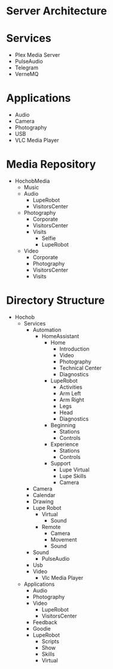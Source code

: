 # Server Architecture

# Services

- Plex Media Server
- PulseAudio
- Telegram
- VerneMQ

# Applications

- Audio
- Camera
- Photography
- USB
- VLC Media Player

# Media Repository

- HochobMedia
  - Music
  - Audio
    - LupeRobot
    - VisitorsCenter
  - Photography
    - Corporate
    - VisitorsCenter
    - Visits
      - Selfie
      - LupeRobot
  - Video
    - Corporate
    - Photography
    - VisitorsCenter
    - Visits

# Directory Structure

- Hochob
  - Services
    - Automation
      - HomeAssistant
        - Home
          - Introduction
          - Video
          - Photography
          - Technical Center
          - Diagnostics
        - LupeRobot
          - Activities
          - Arm Left
          - Arm Right
          - Legs
          - Head
          - Diagnostics
        - Beginning
          - Stations
          - Controls
        - Experience
          - Stations
          - Controls
        - Support
          - Lupe Virtual
          - Lupe Skills
          - Camera
    - Camera
    - Calendar
    - Drawing
    - Lupe Robot
      - Virtual
        - Sound
      - Remote
        - Camera
        - Movement
        - Sound
    - Sound
      - PulseAudio
    - Usb
    - Video
      - Vlc Media Player
  - Applications
    - Audio
    - Photography
    - Video
      - LupeRobot
      - VisitorsCenter
    - Feedback
    - Goodie
    - LupeRobot
      - Scripts
      - Show
      - Skills
      - Virtual
